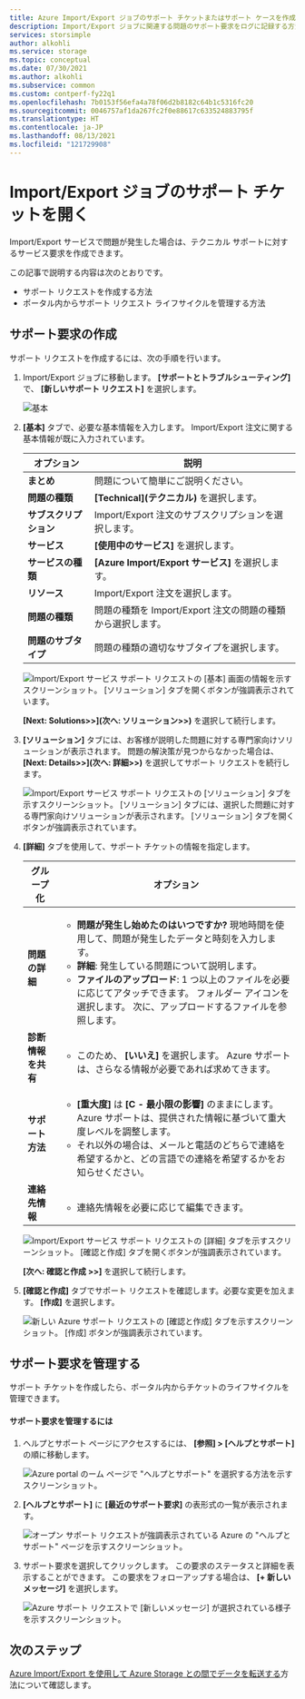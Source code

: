 ```yaml
---
title: Azure Import/Export ジョブのサポート チケットまたはサポート ケースを作成する | Microsoft Docs
description: Import/Export ジョブに関連する問題のサポート要求をログに記録する方法について説明します。
services: storsimple
author: alkohli
ms.service: storage
ms.topic: conceptual
ms.date: 07/30/2021
ms.author: alkohli
ms.subservice: common
ms.custom: contperf-fy22q1
ms.openlocfilehash: 7b0153f56efa4a78f06d2b8182c64b1c5316fc20
ms.sourcegitcommit: 0046757af1da267fc2f0e88617c633524883795f
ms.translationtype: HT
ms.contentlocale: ja-JP
ms.lasthandoff: 08/13/2021
ms.locfileid: "121729908"
---
```

# <a name="open-a-support-ticket-for-an-importexport-job"></a>Import/Export ジョブのサポート チケットを開く

Import/Export サービスで問題が発生した場合は、テクニカル サポートに対するサービス要求を作成できます。  

この記事で説明する内容は次のとおりです。

* サポート リクエストを作成する方法 
* ポータル内からサポート リクエスト ライフサイクルを管理する方法

## <a name="create-a-support-request"></a>サポート要求の作成

サポート リクエストを作成するには、次の手順を行います。

1. Import/Export ジョブに移動します。 **[サポートとトラブルシューティング]** で、 **[新しいサポート リクエスト]** を選択します。
     
    ![基本](./media/storage-import-export-contact-microsoft-support/import-export-support-01.png)
   
1. **[基本]** タブで、必要な基本情報を入力します。 Import/Export 注文に関する基本情報が既に入力されています。

     |オプション|説明|
     |------|-----------|
     |**まとめ** | 問題について簡単にご説明ください。|
     |**問題の種類**|**[Technical]\(テクニカル\)** を選択します。|
     |**サブスクリプション**|Import/Export 注文のサブスクリプションを選択します。 |
     |**サービス**|**[使用中のサービス]** を選択します。|
     | **サービスの種類**| **[Azure Import/Export サービス]** を選択します。|
     |**リソース**|Import/Export 注文を選択します。|
     |**問題の種類**|問題の種類を Import/Export 注文の問題の種類から選択します。|
     |**問題のサブタイプ**|問題の種類の適切なサブタイプを選択します。|
 
     ![Import/Export サービス サポート リクエストの [基本] 画面の情報を示すスクリーンショット。 [ソリューション] タブを開くボタンが強調表示されています。](./media/storage-import-export-contact-microsoft-support/import-export-support-02.png)

   **[Next: Solutions>>]\(次へ: ソリューション>>\)** を選択して続行します。

1. **[ソリューション]** タブには、お客様が説明した問題に対する専門家向けソリューションが表示されます。 問題の解決策が見つからなかった場合は、 **[Next: Details>>]\(次へ: 詳細>>\)** を選択してサポート リクエストを続行します。

    ![Import/Export サービス サポート リクエストの [ソリューション] タブを示すスクリーンショット。 [ソリューション] タブには、選択した問題に対する専門家向けソリューションが表示されます。 [ソリューション] タブを開くボタンが強調表示されています。](./media/storage-import-export-contact-microsoft-support/import-export-support-03.png)

1. **[詳細]** タブを使用して、サポート チケットの情報を指定します。

    |グループ化|オプション|
    |--------|-------------------|
    |**問題の詳細**|<ul><li>**問題が発生し始めたのはいつですか?** 現地時間を使用して、問題が発生したデータと時刻を入力します。</li><li>**詳細**: 発生している問題について説明します。</li><li>**ファイルのアップロード**: 1 つ以上のファイルを必要に応じてアタッチできます。 フォルダー アイコンを選択します。 次に、アップロードするファイルを参照します。</li></ul>|
    |**診断情報を共有**|<ul><li>このため、 **[いいえ]** を選択します。 Azure サポートは、さらなる情報が必要であれば求めてきます。</li></ul>|
    |**サポート方法**|<ul><li>**[重大度]** は **[C - 最小限の影響]** のままにします。 Azure サポートは、提供された情報に基づいて重大度レベルを調整します。</li><li>それ以外の場合は、メールと電話のどちらで連絡を希望するかと、どの言語での連絡を希望するかをお知らせください。</li></ul>|
    |**連絡先情報**|<ul><li>連絡先情報を必要に応じて編集できます。</li></ul>|

    ![Import/Export サービス サポート リクエストの [詳細] タブを示すスクリーンショット。 [確認と作成] タブを開くボタンが強調表示されています。](./media/storage-import-export-contact-microsoft-support/import-export-support-04.png)

    **[次へ: 確認と作成 >>]** を選択して続行します。

1. **[確認と作成]** タブでサポート リクエストを確認します。必要な変更を加えます。 **[作成]** を選択します。 

    ![新しい Azure サポート リクエストの [確認と作成] タブを示すスクリーンショット。 [作成] ボタンが強調表示されています。](./media/storage-import-export-contact-microsoft-support/import-export-support-05.png)


## <a name="manage-a-support-request"></a>サポート要求を管理する

サポート チケットを作成したら、ポータル内からチケットのライフサイクルを管理できます。

#### <a name="to-manage-your-support-requests"></a>サポート要求を管理するには

1. ヘルプとサポート ページにアクセスするには、 **[参照] > [ヘルプとサポート]** の順に移動します。

    ![Azure portal のーム ページで "ヘルプとサポート" を選択する方法を示すスクリーンショット。](./media/storage-import-export-contact-microsoft-support/manage-support-ticket-01.png)

2. **[ヘルプとサポート]** に **[最近のサポート要求]** の表形式の一覧が表示されます。

    ![オープン サポート リクエストが強調表示されている Azure の "ヘルプとサポート" ページを示すスクリーンショット。](./media/storage-import-export-contact-microsoft-support/manage-support-ticket-02.png) 

3. サポート要求を選択してクリックします。 この要求のステータスと詳細を表示することができます。 この要求をフォローアップする場合は、 **[+ 新しいメッセージ]** を選択します。

    ![Azure サポート リクエストで [新しいメッセージ] が選択されている様子を示すスクリーンショット。](./media/storage-import-export-contact-microsoft-support/manage-support-ticket-03.png)


## <a name="next-steps"></a>次のステップ

[Azure Import/Export を使用して Azure Storage との間でデータを転送する](storage-import-export-service.md)方法について確認します。
